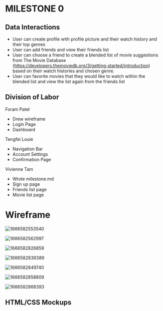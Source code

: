 # **MILESTONE 0**

## **Data Interactions**

* User can create profile with profile picture and their watch history and their top genres
* User can add friends and view their friends list
* User can choose a friend to create a blended list of movie suggestions from The Movie Database (https://developers.themoviedb.org/3/getting-started/introduction) based on their watch histories and chosen genre.
* User can favorite movies that they would like to watch within the blended list and view the list again from the friends list

## **Division of Labor**

Foram Patel

* Drew wireframe
* Login Page
* Dashboard

Tengfei Louie

* Navigation Bar
* Account Settings
* Confirmation Page

Vivienne Tam

* Wrote milestone.md
* Sign up page
* Friends list page
* Movie list page

# Wireframe

![1666582553540](image/milestone1/1666582553540.png)

![1666582562997](image/milestone1/1666582562997.png)

![1666582826859](image/milestone1/1666582826859.png)

![1666582839389](image/milestone1/1666582839389.png)

![1666582849740](image/milestone1/1666582849740.png)

![1666582858809](image/milestone1/1666582858809.png)

![1666582868393](image/milestone1/1666582868393.png)

## **HTML/CSS Mockups**
